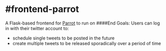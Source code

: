 #frontend-parrot
===============

A Flask-based frontend for [Parrot](https://github.com/AdamBSteele/parrot "Parrot") to run on
####End Goals:
Users can log in with their twitter account to:
* schedule single tweets to be posted in the future
* create multiple tweets to be released sporadically over a period of time

